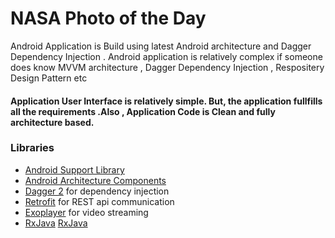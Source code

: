 # NASA Photo of the Day

Android Application is Build using latest Android architecture and Dagger Dependency Injection . Android application is relatively complex if someone does know MVVM architecture , Dagger Dependency Injection , Respositery Design Pattern etc

#### Application User Interface is relatively simple. But, the application fullfills all the requirements .Also , Application Code is Clean and fully architecture based.

### Libraries
* [Android Support Library][support-lib]
* [Android Architecture Components][arch]
* [Dagger 2][dagger2] for dependency injection
* [Retrofit][retrofit] for REST api communication
* [Exoplayer][Exoplayer] for video streaming
* [RxJava] [RxJava]





[support-lib]: https://developer.android.com/topic/libraries/support-library/index.html
[arch]: https://developer.android.com/arch
[dagger2]: https://google.flipshop.io/dagger
[retrofit]: http://square.flipshop.io/retrofit
[Exoplayer]: https://developer.android.com/guide/topics/media/exoplayer
[RxJava]: https://github.com/ReactiveX/RxAndroid

